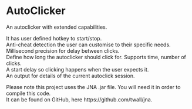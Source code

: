 AutoClicker
===========

An autoclicker with extended capabilities.
<p>
It has user defined hotkey to start/stop.<br>
Anti-cheat detection the user can customise to their specific needs.<br>
Millisecond precision for delay between clicks.<br>
Define how long the autoclicker should click for. Supports time, number of clicks.<br>
A start delay so clicking happens when the user expects it.<br>
An output for details of the current autoclick session.
<p>
Please note this project uses the JNA .jar file. You will need it in order to compile this code.<br>
It can be found on GitHub, here https://github.com/twall/jna.
